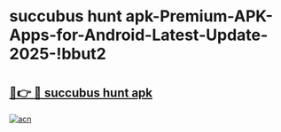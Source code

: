 # succubus hunt apk-Premium-APK-Apps-for-Android-Latest-Update-2025-!bbut2

# <h2><a href="https://googleone.com">🔗👉 🔴 succubus hunt apk</a></h2>

[![acn](https://github.com/user-attachments/assets/0f9c940e-d8b0-45ae-aac7-cd30a18b3e1c)](https://googleone.com)

